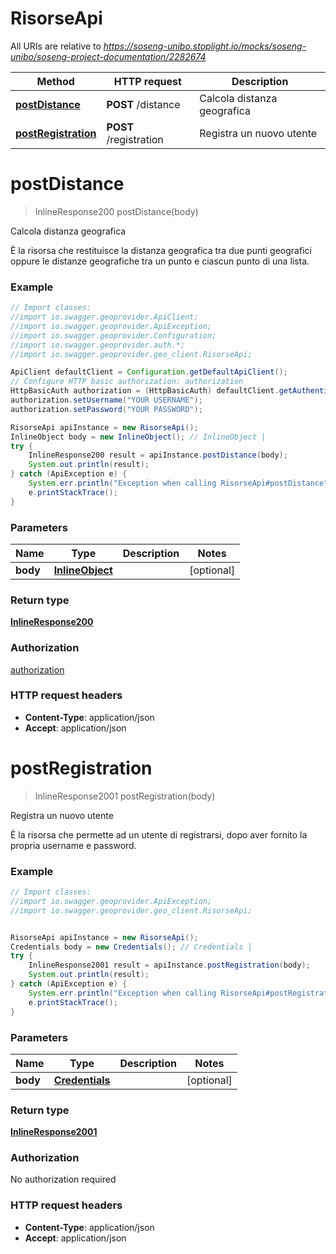 # RisorseApi

All URIs are relative to *https://soseng-unibo.stoplight.io/mocks/soseng-unibo/soseng-project-documentation/2282674*

Method | HTTP request | Description
------------- | ------------- | -------------
[**postDistance**](RisorseApi.md#postDistance) | **POST** /distance | Calcola distanza geografica
[**postRegistration**](RisorseApi.md#postRegistration) | **POST** /registration | Registra un nuovo utente

<a name="postDistance"></a>
# **postDistance**
> InlineResponse200 postDistance(body)

Calcola distanza geografica

È la risorsa che restituisce la distanza geografica tra due punti geografici oppure le distanze geografiche tra un punto e ciascun punto di una lista.

### Example
```java
// Import classes:
//import io.swagger.geoprovider.ApiClient;
//import io.swagger.geoprovider.ApiException;
//import io.swagger.geoprovider.Configuration;
//import io.swagger.geoprovider.auth.*;
//import io.swagger.geoprovider.geo_client.RisorseApi;

ApiClient defaultClient = Configuration.getDefaultApiClient();
// Configure HTTP basic authorization: authorization
HttpBasicAuth authorization = (HttpBasicAuth) defaultClient.getAuthentication("authorization");
authorization.setUsername("YOUR USERNAME");
authorization.setPassword("YOUR PASSWORD");

RisorseApi apiInstance = new RisorseApi();
InlineObject body = new InlineObject(); // InlineObject | 
try {
    InlineResponse200 result = apiInstance.postDistance(body);
    System.out.println(result);
} catch (ApiException e) {
    System.err.println("Exception when calling RisorseApi#postDistance");
    e.printStackTrace();
}
```

### Parameters

Name | Type | Description  | Notes
------------- | ------------- | ------------- | -------------
 **body** | [**InlineObject**](InlineObject.md)|  | [optional]

### Return type

[**InlineResponse200**](InlineResponse200.md)

### Authorization

[authorization](../README.md#authorization)

### HTTP request headers

 - **Content-Type**: application/json
 - **Accept**: application/json

<a name="postRegistration"></a>
# **postRegistration**
> InlineResponse2001 postRegistration(body)

Registra un nuovo utente

È la risorsa che permette ad un utente di registrarsi, dopo aver fornito la propria username e password.

### Example
```java
// Import classes:
//import io.swagger.geoprovider.ApiException;
//import io.swagger.geoprovider.geo_client.RisorseApi;


RisorseApi apiInstance = new RisorseApi();
Credentials body = new Credentials(); // Credentials | 
try {
    InlineResponse2001 result = apiInstance.postRegistration(body);
    System.out.println(result);
} catch (ApiException e) {
    System.err.println("Exception when calling RisorseApi#postRegistration");
    e.printStackTrace();
}
```

### Parameters

Name | Type | Description  | Notes
------------- | ------------- | ------------- | -------------
 **body** | [**Credentials**](Credentials.md)|  | [optional]

### Return type

[**InlineResponse2001**](InlineResponse2001.md)

### Authorization

No authorization required

### HTTP request headers

 - **Content-Type**: application/json
 - **Accept**: application/json

